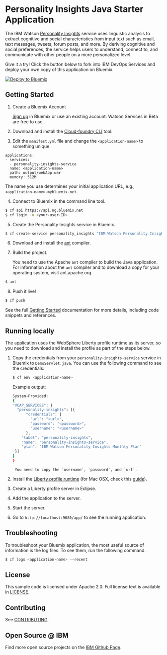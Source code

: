 # Personality Insights Java Starter Application

  The IBM Watson [Personality Insights][service_url] service uses linguistic analysis to extract cognitive and social characteristics from input text such as email, text messages, tweets, forum posts, and more. By deriving cognitive and social preferences, the service helps users to understand, connect to, and communicate with other people on a more personalized level.

Give it a try! Click the button below to fork into IBM DevOps Services and deploy your own copy of this application on Bluemix.

[![Deploy to Bluemix](https://bluemix.net/deploy/button.png)](https://bluemix.net/deploy?repository=https://github.com/watson-developer-cloud/personality-insights-java.git)

## Getting Started

1. Create a Bluemix Account

   [Sign up][sign_up] in Bluemix or use an existing account. Watson Services
   in Beta are free to use.

2. Download and install the [Cloud-foundry CLI][cloud_foundry] tool.

3. Edit the `manifest.yml` file and change the `<application-name>` to something unique.

  ```none
  applications:
  - services:
    - personality-insights-service
    name: <application-name>
    path: output/webApp.war
    memory: 512M
  ```

  The name you use determines your initial application URL, e.g.,
  `<application-name>.mybluemix.net`.

4. Connect to Bluemix in the command line tool.

  ```sh
  $ cf api https://api.ng.bluemix.net
  $ cf login -u <your-user-ID>
  ```

5. Create the Personality Insights service in Bluemix.

  ```sh
  $ cf create-service personality_insights "IBM Watson Personality Insights Monthly Plan" personality-insights-service
  ```

6. Download and install the [ant][ant] compiler.

7. Build the project.

   You need to use the Apache `ant` compiler to build the Java application.
   For information about the `ant` compiler and to download a copy for your
   operating system, visit ant.apache.org.

  ```sh
  $ ant
  ```

8. Push it live!
  ```sh
  $ cf push
  ```

   See the full [Getting Started][getting_started] documentation for more
   details, including code snippets and references.

## Running locally

  The application uses the WebSphere Liberty profile runtime as its server,
  so you need to download and install the profile as part of the steps below.

1. Copy the credentials from your `personality-insights-service` service in Bluemix to
   `DemoServlet.java`. You can use the following command to see the
   credentials:

    ```sh
    $ cf env <application-name>
    ```

   Example output:

    ```sh
    System-Provided:
    {
    "VCAP_SERVICES": {
      "personality-insights": [{
          "credentials": {
            "url": "<url>",
            "password": "<password>",
            "username": "<username>"
          },
        "label": "personality-insights",
        "name": "personality-insights-service",
        "plan": "IBM Watson Personality Insights Monthly Plan"
     }]
    }
    }
    ```

		You need to copy the `username`, `password`, and `url`.

2. Install the [Liberty profile runtime][liberty] (for Mac OSX, check this
   [guide][liberty_mac]).

3. Create a Liberty profile server in Eclipse.

4. Add the application to the server.

5. Start the server.

6. Go to `http://localhost:9080/app/` to see the running application.

## Troubleshooting

  To troubleshoot your Bluemix application, the most useful source of
  information is the log files. To see them, run the following command:

  ```sh
  $ cf logs <application-name> --recent
  ```

## License

  This sample code is licensed under Apache 2.0. Full license text is available in [LICENSE](LICENSE).

## Contributing

  See [CONTRIBUTING](CONTRIBUTING.md).

## Open Source @ IBM

  Find more open source projects on the
  [IBM Github Page](http://ibm.github.io/).

[service_url]: http://www.ibm.com/smarterplanet/us/en/ibmwatson/developercloud/personality-insights.html
[cloud_foundry]: https://github.com/cloudfoundry/cli
[getting_started]: http://www.ibm.com/smarterplanet/us/en/ibmwatson/developercloud/doc/getting_started/
[sign_up]: https://apps.admin.ibmcloud.com/manage/trial/bluemix.html?cm_mmc=WatsonDeveloperCloud-_-LandingSiteGetStarted-_-x-_-CreateAnAccountOnBluemixCLI
[liberty]: https://developer.ibm.com/wasdev/downloads/
[liberty_mac]: http://www.stormacq.com/how-to-install-websphere-8-5-liberty-profile-on-mac/
[ant]: http://ant.apache.org/bindownload.cgi
